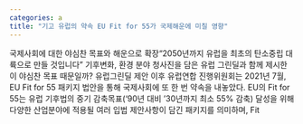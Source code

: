 ```yaml
---
categories: a
title: "기고 유럽의 약속 EU Fit for 55가 국제해운에 미칠 영향"
---
```

국제사회에 대한 야심찬 목표와 해운으로 확장“2050년까지 유럽을 최초의 탄소중립 대륙으로 만들 것입니다” 기후변화, 환경 분야 청사진을 담은 유럽 그린딜과 함께 제시한 이 야심찬 목표 때문일까? 유럽그린딜 제안 이후 유럽연합 진행위원회는 2021년 7월, EU Fit for 55 패키지 법안을 통해 국제사회에 또 한 번 약속을 내놓았다. EU의 Fit for 55는 유럽 기후법의 중기 감축목표(‘90년 대비 ’30년까지 최소 55% 감축) 달성을 위해 다양한 산업분야에 적용될 여러 입법 제안사항이 담긴 패키지를 의미하며, Fit
